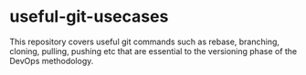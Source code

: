 # useful-git-usecases

This repository covers useful git commands such as rebase, branching, cloning, pulling, pushing etc that are essential to the versioning phase of the DevOps methodology.
